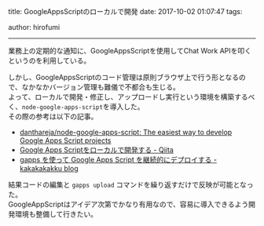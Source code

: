 title: GoogleAppsScriptのローカルで開発
date: 2017-10-02 01:07:47
tags:

author: hirofumi

---
業務上の定期的な通知に、GoogleAppsScriptを使用してChat Work APIを叩くというのを利用している。

しかし、GoogleAppsScriptのコード管理は原則ブラウザ上で行う形となるので、なかなかバージョン管理も難儀で不都合も生じる。  
よって、ローカルで開発・修正し、アップロードし実行という環境を構築するべく、`node-google-apps-script`を導入した。  
その際の参考は以下の記事。

-   [danthareja/node-google-apps-script: The easiest way to develop Google Apps Script projects](https://github.com/danthareja/node-google-apps-script)
-   [Google Apps Scriptをローカルで開発する - Qiita](https://qiita.com/ttyokoyama/items/a4edfdcfcad56d664522)
-   [gapps を使って Google Apps Script を継続的にデプロイする - kakakakakku blog](http://kakakakakku.hatenablog.com/entry/2017/02/26/034115)

結果コードの編集と `gapps upload` コマンドを繰り返すだけで反映が可能となった。  
GoogleAppScriptはアイデア次第でかなり有用なので、容易に導入できるよう開発環境も整備して行きたい。